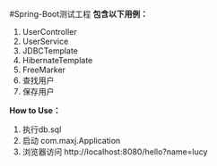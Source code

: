 #Spring-Boot测试工程
**包含以下用例：**
1. UserController
2. UserService
3. JDBCTemplate
4. HibernateTemplate
5. FreeMarker
6. 查找用户
7. 保存用户

**How to Use：**
1. 执行db.sql
2. 启动 com.maxj.Application
3. 浏览器访问 http://localhost:8080/hello?name=lucy
